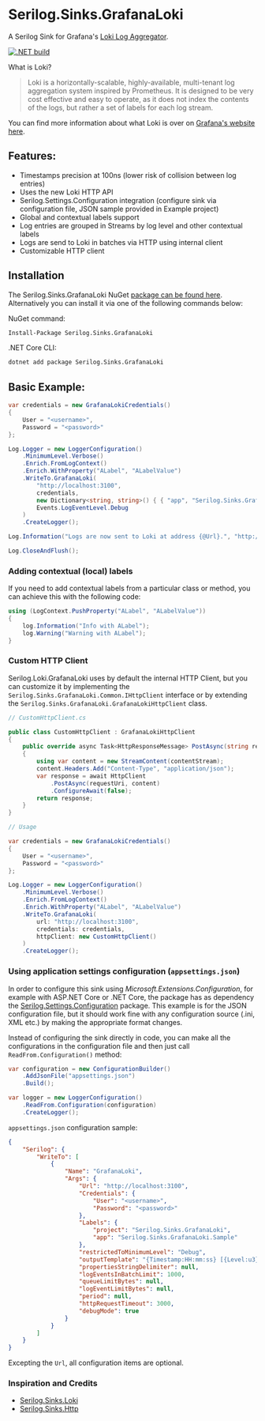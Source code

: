 # Serilog.Sinks.GrafanaLoki
A Serilog Sink for Grafana's [Loki Log Aggregator](https://grafana.com/loki).

[![.NET build](https://github.com/adeotek/Serilog.Sinks.GrafanaLoki/actions/workflows/dotnet_build.yml/badge.svg)](https://github.com/adeotek/Serilog.Sinks.GrafanaLoki/actions/workflows/dotnet_build.yml)

What is Loki?

> Loki is a horizontally-scalable, highly-available, multi-tenant log aggregation system inspired by Prometheus. It is designed to be very cost effective and easy to operate, as it does not index the contents of the logs, but rather a set of labels for each log stream.

You can find more information about what Loki is over on [Grafana's website here](https://grafana.com/loki).


## Features:

- Timestamps precision at 100ns (lower risk of collision between log entries)
- Uses the new Loki HTTP API
- Serilog.Settings.Configuration integration (configure sink via configuration file, JSON sample provided in Example project)
- Global and contextual labels support
- Log entries are grouped in Streams by log level and other contextual labels
- Logs are send to Loki in batches via HTTP using internal client
- Customizable HTTP client


## Installation

The Serilog.Sinks.GrafanaLoki NuGet [package can be found here](https://www.nuget.org/packages/Serilog.Sinks.GrafanaLoki/). Alternatively you can install it via one of the following commands below:

NuGet command:
```bash
Install-Package Serilog.Sinks.GrafanaLoki
```
.NET Core CLI:
```bash
dotnet add package Serilog.Sinks.GrafanaLoki
```


## Basic Example:

```csharp
var credentials = new GrafanaLokiCredentials()
{
    User = "<username>",
    Password = "<password>"
};

Log.Logger = new LoggerConfiguration()
    .MinimumLevel.Verbose()
    .Enrich.FromLogContext()
    .Enrich.WithProperty("ALabel", "ALabelValue")
    .WriteTo.GrafanaLoki(
        "http://localhost:3100",
        credentials,
        new Dictionary<string, string>() { { "app", "Serilog.Sinks.GrafanaLoki.Sample" } }, // Global labels
        Events.LogEventLevel.Debug
    )
    .CreateLogger();

Log.Information("Logs are now sent to Loki at address {@Url}.", "http://localhost:3100");

Log.CloseAndFlush();
```


### Adding contextual (local) labels

If you need to add contextual labels from a particular class or method, you can achieve this with the following code:

```csharp
using (LogContext.PushProperty("ALabel", "ALabelValue"))
{
    log.Information("Info with ALabel");
    log.Warning("Warning with ALabel");
}
```


### Custom HTTP Client

Serilog.Loki.GrafanaLoki uses by default the internal HTTP Client, but you can customize it by implementing the `Serilog.Sinks.GrafanaLoki.Common.IHttpClient` interface or by extending the `Serilog.Sinks.GrafanaLoki.GrafanaLokiHttpClient` class.

```csharp
// CustomHttpClient.cs

public class CustomHttpClient : GrafanaLokiHttpClient
{
    public override async Task<HttpResponseMessage> PostAsync(string requestUri, Stream contentStream)
    {
        using var content = new StreamContent(contentStream);
        content.Headers.Add("Content-Type", "application/json");
        var response = await HttpClient
            .PostAsync(requestUri, content)
            .ConfigureAwait(false);
        return response;
    }
}
```
```csharp
// Usage

var credentials = new GrafanaLokiCredentials()
{
    User = "<username>",
    Password = "<password>"
};

Log.Logger = new LoggerConfiguration()
    .MinimumLevel.Verbose()
    .Enrich.FromLogContext()
    .Enrich.WithProperty("ALabel", "ALabelValue")
    .WriteTo.GrafanaLoki(
        url: "http://localhost:3100",
        credentials: credentials,
        httpClient: new CustomHttpClient()
    )
    .CreateLogger();
```


### Using application settings configuration (`appsettings.json`)

In order to configure this sink using _Microsoft.Extensions.Configuration_, for example with ASP.NET Core or .NET Core, the package has as dependency the [Serilog.Settings.Configuration](https://github.com/serilog/serilog-settings-configuration) package.
This example is for the JSON configuration file, but it should work fine with any configuration source (.ini, XML etc.) by making the appropriate format changes.

Instead of configuring the sink directly in code, you can make all the configurations in the configuration file and then just call `ReadFrom.Configuration()` method:

```csharp
var configuration = new ConfigurationBuilder()
    .AddJsonFile("appsettings.json")
    .Build();

var logger = new LoggerConfiguration()
    .ReadFrom.Configuration(configuration)
    .CreateLogger();
```

`appsettings.json` configuration sample:
```json
{
    "Serilog": {
        "WriteTo": [
            {
                "Name": "GrafanaLoki",
                "Args": {
                    "Url": "http://localhost:3100",
                    "Credentials": {
                        "User": "<username>",
                        "Password": "<password>"
                    },
                    "Labels": {
                        "project": "Serilog.Sinks.GrafanaLoki",
                        "app": "Serilog.Sinks.GrafanaLoki.Sample"
                    },
                    "restrictedToMinimumLevel": "Debug",
                    "outputTemplate": "{Timestamp:HH:mm:ss} [{Level:u3}] | {Message:lj} | {Exception:1}",
                    "propertiesStringDelimiter": null,
                    "logEventsInBatchLimit": 1000,
                    "queueLimitBytes": null,
                    "logEventLimitBytes": null,
                    "period": null,
                    "httpRequestTimeout": 3000,
                    "debugMode": true
                }
            }
        ]
    }
}
```
Excepting the ``Url``, all configuration items are optional.


### Inspiration and Credits
- [Serilog.Sinks.Loki](https://github.com/JosephWoodward/Serilog-Sinks-Loki)
- [Serilog.Sinks.Http](https://github.com/FantasticFiasco/serilog-sinks-http)
